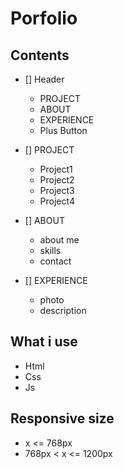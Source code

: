 # Porfolio

## Contents

-   [] Header

    -   PROJECT
    -   ABOUT
    -   EXPERIENCE
    -   Plus Button

-   [] PROJECT

    -   Project1
    -   Project2
    -   Project3
    -   Project4

-   [] ABOUT
    -   about me
    -   skills
    -   contact
-   [] EXPERIENCE
    -   photo
    -   description

## What i use

-   Html
-   Css
-   Js

## Responsive size

-   x <= 768px
-   768px < x <= 1200px
